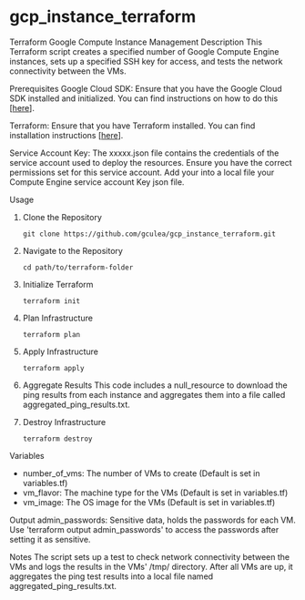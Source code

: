 # gcp_instance_terraform

Terraform Google Compute Instance Management
Description
This Terraform script creates a specified number of Google Compute Engine instances, sets up a specified SSH key for access, and tests the network connectivity between the VMs.

Prerequisites
Google Cloud SDK: Ensure that you have the Google Cloud SDK installed and initialized. You can find instructions on how to do this [[here](https://cloud.google.com/sdk/docs/install-sdk)].

Terraform: Ensure that you have Terraform installed. You can find installation instructions [[here](https://developer.hashicorp.com/terraform/tutorials/aws-get-started/install-cli)].

Service Account Key: The xxxxx.json file contains the credentials of the service account used to deploy the resources. Ensure you have the correct permissions set for this service account. Add your into a local file your Compute Engine service account Key json file.



Usage

1. Clone the Repository
   ```
   git clone https://github.com/gculea/gcp_instance_terraform.git
   ```
2. Navigate to the Repository
   ```
   cd path/to/terraform-folder
   ```
3. Initialize Terraform
   ```
   terraform init
   ```   
4. Plan Infrastructure
   ```
   terraform plan
   ```
5. Apply Infrastructure
   ```
   terraform apply
   ```
6. Aggregate Results
   This code includes a null_resource to download the ping results from each instance and aggregates them into a file called aggregated_ping_results.txt.

7. Destroy Infrastructure
   ```
   terraform destroy
   ```
Variables
 * number_of_vms: The number of VMs to create (Default is set in variables.tf)
 * vm_flavor: The machine type for the VMs (Default is set in variables.tf)
 * vm_image: The OS image for the VMs (Default is set in variables.tf)

Output 
admin_passwords: Sensitive data, holds the passwords for each VM. Use 'terraform output admin_passwords' to access the passwords after setting it as sensitive.

Notes
The script sets up a test to check network connectivity between the VMs and logs the results in the VMs' /tmp/ directory. After all VMs are up, it aggregates the ping test results into a local file named aggregated_ping_results.txt.
